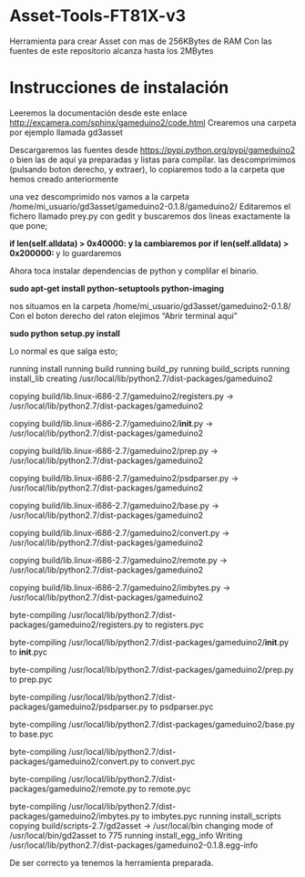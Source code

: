 # Asset-Tools-FT81X-v3

Herramienta para crear Asset con mas de 256KBytes de RAM
Con las fuentes de este repositorio alcanza hasta los 2MBytes

# Instrucciones de instalación

Leeremos la documentación desde este enlace http://excamera.com/sphinx/gameduino2/code.html
Crearemos una carpeta por ejemplo llamada gd3asset

Descargaremos las fuentes desde https://pypi.python.org/pypi/gameduino2 o bien las de aquí ya preparadas
y listas para compilar.
las descomprimimos (pulsando boton derecho, y extraer), lo copiaremos todo a la carpeta 
que hemos creado anteriormente

una vez descomprimido nos vamos a la carpeta /home/mi_usuario/gd3asset/gameduino2-0.1.8/gameduino2/
Editaremos el fichero llamado prey.py con gedit  y buscaremos dos lineas exactamente la que pone;

<b>if len(self.alldata) > 0x40000: y la cambiaremos por if len(self.alldata) > 0x200000: </b>y lo guardaremos

Ahora toca instalar dependencias de python y complilar el binario.

  <b>sudo apt-get install python-setuptools python-imaging</b>

nos situamos en la carpeta /home/mi_usuario/gd3asset/gameduino2-0.1.8/
Con el boton derecho del raton elejimos “Abrir terminal aqui”

  <b>sudo python setup.py install</b>

Lo normal es que salga esto;

running install
running build
running build_py
running build_scripts
running install_lib
creating /usr/local/lib/python2.7/dist-packages/gameduino2

copying build/lib.linux-i686-2.7/gameduino2/registers.py -> /usr/local/lib/python2.7/dist-packages/gameduino2

copying build/lib.linux-i686-2.7/gameduino2/__init__.py -> /usr/local/lib/python2.7/dist-packages/gameduino2

copying build/lib.linux-i686-2.7/gameduino2/prep.py -> /usr/local/lib/python2.7/dist-packages/gameduino2

copying build/lib.linux-i686-2.7/gameduino2/psdparser.py -> /usr/local/lib/python2.7/dist-packages/gameduino2

copying build/lib.linux-i686-2.7/gameduino2/base.py -> /usr/local/lib/python2.7/dist-packages/gameduino2

copying build/lib.linux-i686-2.7/gameduino2/convert.py -> /usr/local/lib/python2.7/dist-packages/gameduino2

copying build/lib.linux-i686-2.7/gameduino2/remote.py -> /usr/local/lib/python2.7/dist-packages/gameduino2

copying build/lib.linux-i686-2.7/gameduino2/imbytes.py -> /usr/local/lib/python2.7/dist-packages/gameduino2

byte-compiling /usr/local/lib/python2.7/dist-packages/gameduino2/registers.py to registers.pyc

byte-compiling /usr/local/lib/python2.7/dist-packages/gameduino2/__init__.py to __init__.pyc

byte-compiling /usr/local/lib/python2.7/dist-packages/gameduino2/prep.py to prep.pyc

byte-compiling /usr/local/lib/python2.7/dist-packages/gameduino2/psdparser.py to psdparser.pyc

byte-compiling /usr/local/lib/python2.7/dist-packages/gameduino2/base.py to base.pyc

byte-compiling /usr/local/lib/python2.7/dist-packages/gameduino2/convert.py to convert.pyc

byte-compiling /usr/local/lib/python2.7/dist-packages/gameduino2/remote.py to remote.pyc

byte-compiling /usr/local/lib/python2.7/dist-packages/gameduino2/imbytes.py to imbytes.pyc
running install_scripts
copying build/scripts-2.7/gd2asset -> /usr/local/bin
changing mode of /usr/local/bin/gd2asset to 775
running install_egg_info
Writing /usr/local/lib/python2.7/dist-packages/gameduino2-0.1.8.egg-info




De ser correcto ya tenemos la herramienta preparada.


